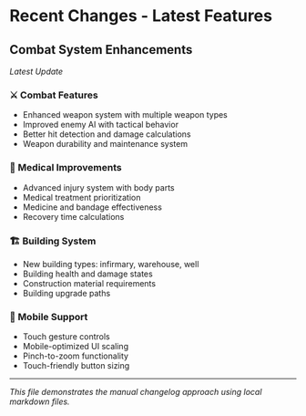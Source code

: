 # Recent Changes - Latest Features

## Combat System Enhancements
*Latest Update*

### ⚔️ Combat Features
- Enhanced weapon system with multiple weapon types
- Improved enemy AI with tactical behavior
- Better hit detection and damage calculations
- Weapon durability and maintenance system

### 🏥 Medical Improvements  
- Advanced injury system with body parts
- Medical treatment prioritization
- Medicine and bandage effectiveness
- Recovery time calculations

### 🏗️ Building System
- New building types: infirmary, warehouse, well
- Building health and damage states
- Construction material requirements
- Building upgrade paths

### 📱 Mobile Support
- Touch gesture controls
- Mobile-optimized UI scaling
- Pinch-to-zoom functionality
- Touch-friendly button sizing

---

*This file demonstrates the manual changelog approach using local markdown files.*